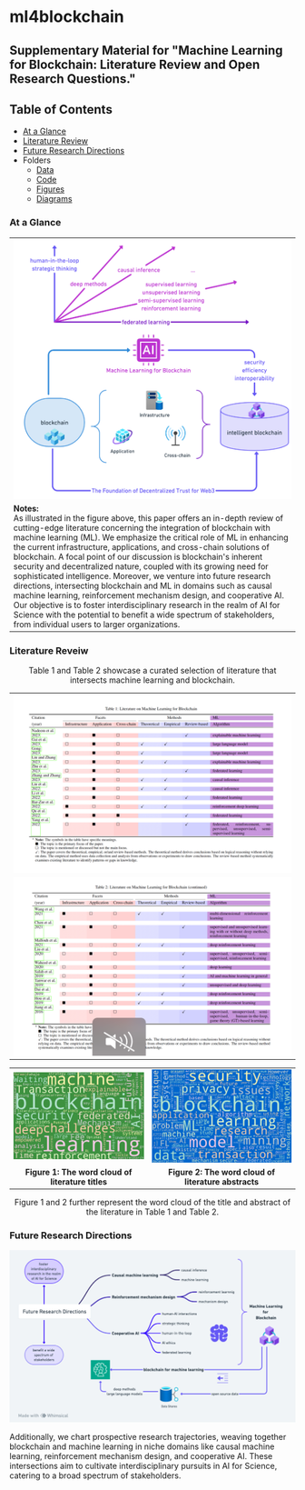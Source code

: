 # ml4blockchain
## Supplementary Material for "Machine Learning for Blockchain: Literature Review and Open Research Questions."

## Table of Contents
- [At a Glance](#at-a-glance)
- [Literature Review](#literature-review)
- [Future Research Directions](#future-research-directions)
- Folders
    - [Data](data/)
    - [Code](codes/)
    - [Figures](figs/)
    - [Diagrams](diagrams/)


### At a Glance

<table>
    <tr>
        <td>
            <img src="diagrams/literature.png" alt="Literature" />
        </td>
    </tr>
    <tr>
        <td>
            <strong>Notes:</strong><br/>
            As illustrated in the figure above, this paper offers an in-depth review of cutting-edge literature concerning the integration of blockchain with machine learning (ML). We emphasize the critical role of ML in enhancing the current infrastructure, applications, and cross-chain solutions of blockchain. A focal point of our discussion is blockchain's inherent security and decentralized nature, coupled with its growing need for sophisticated intelligence. Moreover, we venture into future research directions, intersecting blockchain and ML in domains such as causal machine learning, reinforcement mechanism design, and cooperative AI. Our objective is to foster interdisciplinary research in the realm of AI for Science with the potential to benefit a wide spectrum of stakeholders, from individual users to larger organizations.
        </td>
    </tr>
</table>


### Literature Reveiw

<p align="center">
    Table 1 and Table 2 showcase a curated selection of literature that intersects machine learning and blockchain.
</p>

<table align="center">
    <tr>
        <td>
            <img src="diagrams/literature_Table1.png" alt="Table1" />
        </td>
    </tr>
    <tr>
        <td>
            <img src="diagrams/literature_Table2.png" alt="Table2" />
        </td>
    </tr>
</table>



<table align="center">
    <tr>
        <td>
            <img src="figs/title.png" alt="Word Cloud of Literature Titles" width="300" />
        </td>
        <td>
            <img src="figs/abstract.png" alt="Word Cloud of Literature Abstracts" width="300" />
        </td>
    </tr>
    <tr>
        <td align="center">
            <b>Figure 1: The word cloud of literature titles</b>
        </td>
        <td align="center">
            <b>Figure 2: The word cloud of literature abstracts</b>
        </td>
    </tr>
</table>

<p align="center">
    Figure 1 and 2 further represent the word cloud of the title and abstract of the literature in Table 1 and Table 2.
</p>

### Future Research Directions
<img src="diagrams/ML4Blockchain_future.png" alt="Research Trajectories in Blockchain and Machine Learning">

<p>Additionally, we chart prospective research trajectories, weaving together blockchain and machine learning in niche domains like causal machine learning, reinforcement mechanism design, and cooperative AI. These intersections aim to cultivate interdisciplinary pursuits in AI for Science, catering to a broad spectrum of stakeholders.</p>

